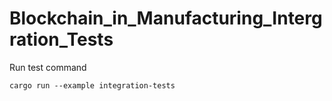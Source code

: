 # Blockchain_in_Manufacturing_Intergration_Tests
Run test command
```
cargo run --example integration-tests
```
